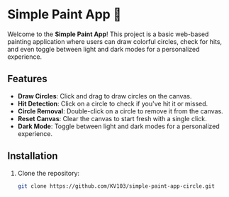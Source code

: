 # Simple Paint App 🎨

Welcome to the **Simple Paint App**! This project is a basic web-based painting application where users can draw colorful circles, check for hits, and even toggle between light and dark modes for a personalized experience.

## Features
- **Draw Circles**: Click and drag to draw circles on the canvas.
- **Hit Detection**: Click on a circle to check if you've hit it or missed.
- **Circle Removal**: Double-click on a circle to remove it from the canvas.
- **Reset Canvas**: Clear the canvas to start fresh with a single click.
- **Dark Mode**: Toggle between light and dark modes for a personalized experience.

## Installation
1. Clone the repository:
   ```bash
   git clone https://github.com/KV103/simple-paint-app-circle.git
